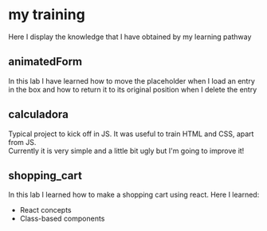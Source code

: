 # my training
Here I display the knowledge that I have obtained by my learning pathway

<h2>animatedForm</h2>

In this lab I have learned how to move the placeholder when I load an entry in the box and how to return it to its original position when I delete the entry 

<h2>calculadora</h2>

Typical project to kick off in JS. It was useful to train HTML and CSS, apart from JS.<br>
Currently it is very simple and a little bit ugly but I'm going to improve it!  

<h2>shopping_cart</h2>

In this lab I learned how to make a shopping cart using react. Here I learned: <br>

- React concepts <br>
- Class-based components <br>